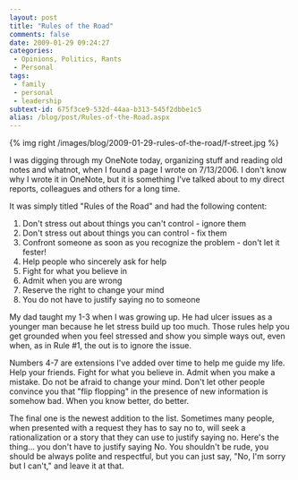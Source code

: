 ```yaml
---
layout: post
title: "Rules of the Road"
comments: false
date: 2009-01-29 09:24:27
categories:
 - Opinions, Politics, Rants
 - Personal
tags:
 - family
 - personal
 - leadership
subtext-id: 675f3ce9-532d-44aa-b313-545f2dbbe1c5
alias: /blog/post/Rules-of-the-Road.aspx
---
```


{% img right /images/blog/2009-01-29-rules-of-the-road/f-street.jpg %}

I was digging through my OneNote today, organizing stuff and reading old notes
and whatnot, when I found a page I wrote on 7/13/2006. I don't know why I wrote
it in OneNote, but it is something I've talked about to my direct reports,
colleagues and others for a long time.

It was simply titled "Rules of the Road" and had the following content:

1. Don't stress out about things you can't control - ignore them
2. Don't stress out about things you can control - fix them
3. Confront someone as soon as you recognize the problem - don't let it fester!
4. Help people who sincerely ask for help
5. Fight for what you believe in
6. Admit when you are wrong
7. Reserve the right to change your mind
8. You do not have to justify saying no to someone

My dad taught my 1-3 when I was growing up. He had ulcer issues as a younger
man because he let stress build up too much. Those rules help you get grounded
when you feel stressed and show you simple ways out, even when, as in Rule #1,
the out is to ignore the issue.

Numbers 4-7 are extensions I've added over time to help me guide my life. Help
your friends. Fight for what you believe in. Admit when you make a mistake. Do
not be afraid to change your mind. Don't let other people convince you that
"flip flopping" in the presence of new information is somehow bad. When you
know better, do better.

The final one is the newest addition to the list. Sometimes many people, when
presented with a request they has to say no to, will seek a rationalization or
a story that they can use to justify saying no. Here's the thing... you don't
have to justify saying No. You shouldn't be rude, you should be always polite
and respectful, but you can just say, "No, I'm sorry but I can't," and leave it
at that.

